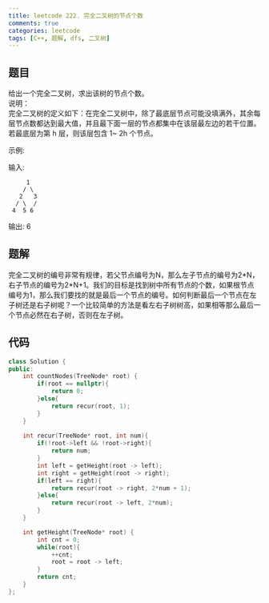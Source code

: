 ```yaml
---
title: leetcode 222. 完全二叉树的节点个数
comments: true
categories: leetcode
tags: [C++, 题解, dfs, 二叉树]
---
```


## 题目
给出一个完全二叉树，求出该树的节点个数。  
说明：  
完全二叉树的定义如下：在完全二叉树中，除了最底层节点可能没填满外，其余每层节点数都达到最大值，并且最下面一层的节点都集中在该层最左边的若干位置。若最底层为第 h 层，则该层包含 1~ 2h 个节点。

示例:

输入: 
```
     1
    / \
   2   3
  / \  /
 4  5 6
```
输出: 6
## 题解
完全二叉树的编号非常有规律，若父节点编号为N，那么左子节点的编号为2\*N，右子节点的编号为2\*N+1。我们的目标是找到树中所有节点的个数，如果根节点编号为1，那么我们要找的就是最后一个节点的编号。如何判断最后一个节点在左子树还是右子树呢？一个比较简单的方法是看左右子树树高，如果相等那么最后一个节点必然在右子树，否则在左子树。
## 代码
```cpp 
class Solution {
public:
    int countNodes(TreeNode* root) {
        if(root == nullptr){
            return 0;
        }else{
            return recur(root, 1);
        }
    }
    
    int recur(TreeNode* root, int num){
        if(!root->left && !root->right){
            return num;
        }
        int left = getHeight(root -> left);
        int right = getHeight(root -> right);
        if(left == right){
            return recur(root -> right, 2*num + 1);
        }else{
            return recur(root -> left, 2*num);
        }    
    }

    int getHeight(TreeNode* root) {
        int cnt = 0;
        while(root){
            ++cnt;
            root = root -> left;
        }
        return cnt;
    }
};
```